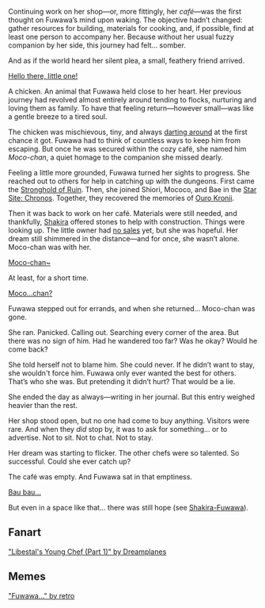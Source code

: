 <!-- title: Fuwawa Abyssguard -->
<!-- status: Alive -->

Continuing work on her shop—or, more fittingly, her _café_—was the first thought on Fuwawa’s mind upon waking. The objective hadn’t changed: gather resources for building, materials for cooking, and, if possible, find at least one person to accompany her. Because without her usual fuzzy companion by her side, this journey had felt... somber.

And as if the world heard her silent plea, a small, feathery friend arrived.

[Hello there, little one!](#embed:https://www.youtube.com/live/geV0HyX5LUA?si=Go2F6QDRR0qDVuZC&t=1177)

A chicken. An animal that Fuwawa held close to her heart. Her previous journey had revolved almost entirely around tending to flocks, nurturing and loving them as family. To have that feeling return—however small—was like a gentle breeze to a tired soul.

The chicken was mischievous, tiny, and always [darting around](https://www.youtube.com/live/geV0HyX5LUA?si=2wRpax8PI0MsZJg6&t=1331) at the first chance it got. Fuwawa had to think of countless ways to keep him from escaping. But once he was secured within the cozy café, she named him _Moco-chan_, a quiet homage to the companion she missed dearly.

Feeling a little more grounded, Fuwawa turned her sights to progress. She reached out to others for help in catching up with the dungeons. First came the [Stronghold of Ruin](https://www.youtube.com/live/geV0HyX5LUA?si=J38XCoSl-nVt5AHh&t=1863). Then, she joined Shiori, Mococo, and Bae in the [Star Site: Chronos](https://www.youtube.com/live/geV0HyX5LUA?si=AMeAFfmmilO48tEp&t=4763). Together, they recovered the memories of [Ouro Kronii](https://www.youtube.com/live/geV0HyX5LUA?si=2vIMbyUxKOHbQ2y5&t=8554).

Then it was back to work on her café. Materials were still needed, and thankfully, [Shakira](https://www.youtube.com/live/geV0HyX5LUA?si=a98N053xbj--51z9&t=3509) offered stones to help with construction. Things were looking up. The little owner had [no sales](https://www.youtube.com/live/geV0HyX5LUA?si=2WqV9LXEoUfycxxp&t=3849) yet, but she was hopeful. Her dream still shimmered in the distance—and for once, she wasn’t alone. Moco-chan was with her.

[Moco-chan~](#embed:https://www.youtube.com/live/geV0HyX5LUA?si=MON2jav5merqyE4a&t=3907)

At least, for a short time.

[Moco...chan?](#embed:https://www.youtube.com/live/geV0HyX5LUA?si=qZPau0VzbYTi2o2i&t=9171)

Fuwawa stepped out for errands, and when she returned... Moco-chan was gone.

She ran. Panicked. Calling out. Searching every corner of the area. But there was no sign of him. Had he wandered too far? Was he okay? Would he come back?

She told herself not to blame him. She could never. If he didn’t want to stay, she wouldn't force him. Fuwawa only ever wanted the best for others. That’s who she was. But pretending it didn’t hurt? That would be a lie.

She ended the day as always—writing in her journal. But this entry weighed heavier than the rest.

Her shop stood open, but no one had come to buy anything. Visitors were rare. And when they _did_ stop by, it was to ask for something... or to advertise. Not to sit. Not to chat. Not to stay.

Her dream was starting to flicker. The other chefs were so talented. So successful. Could she ever catch up?

The café was empty. And Fuwawa sat in that emptiness.

[Bau bau...](#embed:https://www.youtube.com/live/geV0HyX5LUA?si=LCtvw4QaRwM0kijj&t=11917)

But even in a space like that... there was still hope (see [Shakira-Fuwawa](#edge:kiara-fuwawa)).

## Fanart

["Libestal's Young Chef (Part 1)" by Dreamplanes](https://x.com/Dreamplanes256/status/1921562462647709819)

<!-- kiara -->

## Memes

["Fuwawa..." by retro](https://x.com/retrocapybara/status/1920228142939320417)
